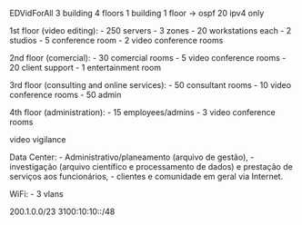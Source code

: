 EDVidForAll
  3 building 4 floors
  1 building 1 floor -> ospf 20 ipv4 only


  1st floor (video editing): 
    - 250 servers
    - 3 zones
      - 20 workstations each
    - 2 studios
    - 5 conference room
    - 2 video conference rooms

  2nd floor (comercial):
    - 30 comercial rooms
    - 5 video conference rooms
    - 20 client support
    - 1 entertainment room
  
  3rd floor (consulting and online services):
    - 50 consultant rooms
    - 10 video conference rooms
    - 50 admin

  4th floor (administration):
    - 15 employees/admins
    - 3 video conference rooms
  
  video vigilance

  Data Center:
    - Administrativo/planeamento (arquivo de gestão),
    - investigação (arquivo científico e processamento de dados) e prestação de serviços aos funcionários,
    - clientes e comunidade em geral via Internet.


  WiFi:
    - 3 vlans
  
  200.1.0.0/23
  3100:10:10::/48
